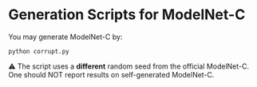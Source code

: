 # Generation Scripts for ModelNet-C
You may generate ModelNet-C by:
```shell
python corrupt.py
```
:warning: The script uses a **different** random seed from the official ModelNet-C. One should NOT report results on self-generated ModelNet-C.
